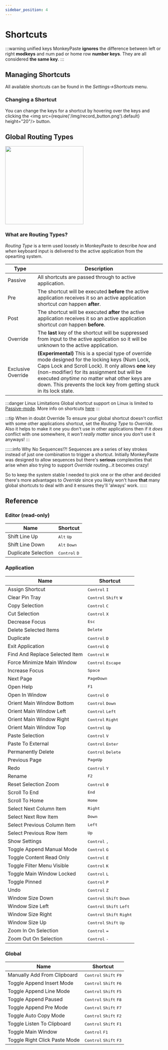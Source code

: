 ```yaml
---
sidebar_position: 4
---
```

# Shortcuts

:::warning unified keys
MonkeyPaste **ignores** the difference between left or right **modkeys** and num pad or home row **number keys**. They are all considered **the same key**. 
:::

## Managing Shortcuts
All available shortcuts can be found in the *Settings->Shortcuts* menu.

### Changing a Shortcut
You can change the keys for a shortcut by hovering over the keys and clicking the <img src={require('/img/record_button.png').default} height="20"/> button. 


## Global Routing Types

<p class="figure" align="left">
  <img src={require('/img/route_types.png').default} width="250"/>  
</p>  

### What are Routing Types?

*Routing Type* is a term used loosely in MonkeyPaste to describe *how* and *when* keyboard input is delivered to the active application from the opearting system.

|Type|Description|
| --- | --- |
|Passive |All shortcuts are passed through to active application. |
|Pre |The shortcut will be executed **before** the active application receives it so an active application shortcut *can* happen **after**.|
|Post |The shortcut will be executed **after** the active application receives it so an active application shortcut *can* happen **before**.|
|Override |The **last** key of the shortcut will be suppressed from input to the active application so it will be unknown to the active application. |
|Exclusive Override |**(Experimental)** This is a special type of override mode designed for the locking keys (Num Lock, Caps Lock and Scroll Lock). It only allows **one** key (non-modifier) for its assignment but will be executed *anytime* no matter what other keys are down. This prevents the lock key from getting stuck in its lock state.|

:::danger Linux Limitations
Global shortcut support on Linux is limited to [Passive-mode](shortcuts/index.md#global-routing-types). More info on shortcuts [here](../docs/shortcuts/index.md)
:::

:::tip When in doubt Override
To ensure your global shortcut doesn't conflict with some other applications shortcut, set the *Routing Type* to *Override*. Also it helps to make it one you don't use in other applications then if it *does* conflict with one somewhere, it *won't really matter* since you don't use it anyways!
:::

::::::info Why No Sequences!?!
Sequences are a series of key strokes instead of just one combination to trigger a shortcut. Initially MonkeyPaste was designed to allow sequences but there's **serious** complexities that arise when also trying to support *Override* routing...it becomes crazy! 

So to keep the system stable I needed to pick one or the other and decided there's more advantages to *Override* since you likely won't have **that** many global shortcuts to deal with and it ensures they'll 'always' work. 
::::::


## Reference

### Editor (read-only)
|Name|Shortcut|
|---|---|
|Shift Line Up|<kbd>Alt</kbd> <kbd>Up</kbd>|
|Shift Line Down|<kbd>Alt</kbd> <kbd>Down</kbd>|
|Duplicate Selection|<kbd>Control</kbd> <kbd>D</kbd>|

### Application
|Name|Shortcut|
|---|---|
|Assign Shortcut|<kbd>Control</kbd> <kbd>I</kbd>|
|Clear Pin Tray|<kbd>Control</kbd> <kbd>Shift</kbd> <kbd>W</kbd>|
|Copy Selection|<kbd>Control</kbd> <kbd>C</kbd>|
|Cut Selection|<kbd>Control</kbd> <kbd>X</kbd>|
|Decrease Focus|<kbd>Esc</kbd>|
|Delete Selected Items|<kbd>Delete</kbd>|
|Duplicate|<kbd>Control</kbd> <kbd>D</kbd>|
|Exit Application|<kbd>Control</kbd> <kbd>Q</kbd>|
|Find And Replace Selected Item|<kbd>Control</kbd> <kbd>H</kbd>|
|Force Minimize Main Window|<kbd>Control</kbd> <kbd>Escape</kbd>|
|Increase Focus|<kbd>Space</kbd>|
|Next Page|<kbd>PageDown</kbd>|
|Open Help|<kbd>F1</kbd>|
|Open In Window|<kbd>Control</kbd> <kbd>O</kbd>|
|Orient Main Window Bottom|<kbd>Control</kbd> <kbd>Down</kbd>|
|Orient Main Window Left|<kbd>Control</kbd> <kbd>Left</kbd>|
|Orient Main Window Right|<kbd>Control</kbd> <kbd>Right</kbd>|
|Orient Main Window Top|<kbd>Control</kbd> <kbd>Up</kbd>|
|Paste Selection|<kbd>Control</kbd> <kbd>V</kbd>|
|Paste To External|<kbd>Control</kbd> <kbd>Enter</kbd>|
|Permanently Delete|<kbd>Control</kbd> <kbd>Delete</kbd>|
|Previous Page|<kbd>PageUp</kbd>|
|Redo|<kbd>Control</kbd> <kbd>Y</kbd>|
|Rename|<kbd>F2</kbd>|
|Reset Selection Zoom|<kbd>Control</kbd> <kbd>0</kbd>|
|Scroll To End|<kbd>End</kbd>|
|Scroll To Home|<kbd>Home</kbd>|
|Select Next Column Item|<kbd>Right</kbd>|
|Select Next Row Item|<kbd>Down</kbd>|
|Select Previous Column Item|<kbd>Left</kbd>|
|Select Previous Row Item|<kbd>Up</kbd>|
|Show Settings|<kbd>Control</kbd> <kbd>,</kbd>|
|Toggle Append Manual Mode|<kbd>Control</kbd> <kbd>G</kbd>|
|Toggle Content Read Only|<kbd>Control</kbd> <kbd>E</kbd>|
|Toggle Filter Menu Visible|<kbd>Control</kbd> <kbd>K</kbd>|
|Toggle Main Window Locked|<kbd>Control</kbd> <kbd>L</kbd>|
|Toggle Pinned|<kbd>Control</kbd> <kbd>P</kbd>|
|Undo|<kbd>Control</kbd> <kbd>Z</kbd>|
|Window Size Down|<kbd>Control</kbd> <kbd>Shift</kbd> <kbd>Down</kbd>|
|Window Size Left|<kbd>Control</kbd> <kbd>Shift</kbd> <kbd>Left</kbd>|
|Window Size Right|<kbd>Control</kbd> <kbd>Shift</kbd> <kbd>Right</kbd>|
|Window Size Up|<kbd>Control</kbd> <kbd>Shift</kbd> <kbd>Up</kbd>|
|Zoom In On Selection|<kbd>Control</kbd> <kbd>=</kbd>|
|Zoom Out On Selection|<kbd>Control</kbd> <kbd>-</kbd>|

### Global
|Name|Shortcut|
|---|---|
|Manually Add From Clipboard|<kbd>Control</kbd> <kbd>Shift</kbd> <kbd>F9</kbd>|
|Toggle Append Insert Mode|<kbd>Control</kbd> <kbd>Shift</kbd> <kbd>F6</kbd>|
|Toggle Append Line Mode|<kbd>Control</kbd> <kbd>Shift</kbd> <kbd>F5</kbd>|
|Toggle Append Paused|<kbd>Control</kbd> <kbd>Shift</kbd> <kbd>F8</kbd>|
|Toggle Append Pre Mode|<kbd>Control</kbd> <kbd>Shift</kbd> <kbd>F7</kbd>|
|Toggle Auto Copy Mode|<kbd>Control</kbd> <kbd>Shift</kbd> <kbd>F2</kbd>|
|Toggle Listen To Clipboard|<kbd>Control</kbd> <kbd>Shift</kbd> <kbd>F1</kbd>|
|Toggle Main Window|<kbd>Control</kbd> <kbd>F1</kbd>|
|Toggle Right Click Paste Mode|<kbd>Control</kbd> <kbd>Shift</kbd> <kbd>F3</kbd>|
